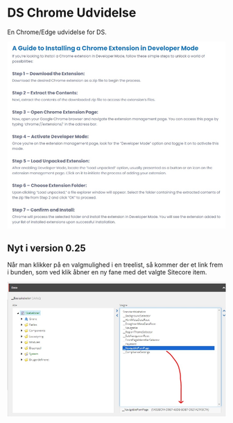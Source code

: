 # DS Chrome Udvidelse

En Chrome/Edge udvidelse for DS.

![](assets/installguide.jpg)

## Nyt i version 0.25

Når man klikker på en valgmulighed i en treelist, så kommer der et link frem i bunden, som ved klik åbner en ny fane med det valgte Sitecore item.

![](assets/ChromeExtensionAddUrlToTreeListIds.jpg)
